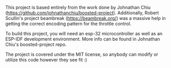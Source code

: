 This project is based entirely from the work done by Johnathan Chiu (https://github.com/johnathanchiu/boosted-project). Additionally, Robert Scullin's project beambreak (https://beambreak.org/) was a massive help in getting the correct encoding pattern for the throttle control.

To build this project, you will need an esp-32 microcontroller as well as an ESP-IDF development environment. More info can be found in Johnathan Chiu's boosted-project repo. 


The project is covered under the MIT license, so anybody can modify or utilize this code however they see fit :)

